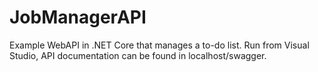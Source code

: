 # JobManagerAPI
Example WebAPI in .NET Core that manages a to-do list.
Run from Visual Studio, API documentation can be found in localhost/swagger.
